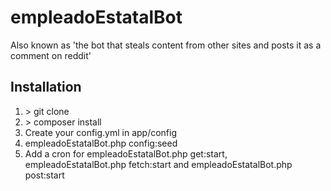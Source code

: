 # empleadoEstatalBot

Also known as 'the bot that steals content from other sites and posts it as a comment on reddit'

## Installation

1) \> git clone
2) \> composer install
3) Create your config.yml in app/config
4) empleadoEstatalBot.php config:seed
5) Add a cron for empleadoEstatalBot.php get:start, empleadoEstatalBot.php fetch:start and empleadoEstatalBot.php post:start
